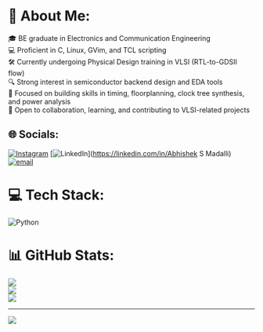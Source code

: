 # 💫 About Me:
🎓 BE graduate in Electronics and Communication Engineering<br>💻 Proficient in C, Linux, GVim, and TCL scripting<br>🛠️ Currently undergoing Physical Design training in VLSI (RTL-to-GDSII flow)<br>🔍 Strong interest in semiconductor backend design and EDA tools<br>🚀 Focused on building skills in timing, floorplanning, clock tree synthesis, and power analysis<br>🤝 Open to collaboration, learning, and contributing to VLSI-related projects


## 🌐 Socials:
[![Instagram](https://img.shields.io/badge/Instagram-%23E4405F.svg?logo=Instagram&logoColor=white)](https://instagram.com/abhishek_madalli) [![LinkedIn](https://img.shields.io/badge/LinkedIn-%230077B5.svg?logo=linkedin&logoColor=white)](https://linkedin.com/in/Abhishek S Madalli) [![email](https://img.shields.io/badge/Email-D14836?logo=gmail&logoColor=white)](mailto:abhishek.madalli22@gmail.com) 

# 💻 Tech Stack:
![Python](https://img.shields.io/badge/python-3670A0?style=flat&logo=python&logoColor=ffdd54)
# 📊 GitHub Stats:
![](https://github-readme-stats.vercel.app/api?username=Abhishek-madalli&theme=highcontrast&hide_border=false&include_all_commits=false&count_private=false)<br/>
![](https://nirzak-streak-stats.vercel.app/?user=Abhishek-madalli&theme=highcontrast&hide_border=false)<br/>
![](https://github-readme-stats.vercel.app/api/top-langs/?username=Abhishek-madalli&theme=highcontrast&hide_border=false&include_all_commits=false&count_private=false&layout=compact)

---
[![](https://visitcount.itsvg.in/api?id=Abhishek-madalli&icon=0&color=0)](https://visitcount.itsvg.in)

